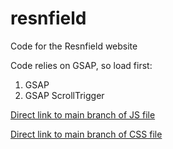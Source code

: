 # resnfield
Code for the Resnfield website

Code relies on GSAP, so load first:

1. GSAP
2. GSAP ScrollTrigger

[Direct link to main branch of JS file](https://cdn.jsdelivr.net/gh/royeyal/resnfield@main/resnfield.js)

[Direct link to main branch of CSS file](https://cdn.jsdelivr.net/gh/royeyal/resnfield@main/resnfield.css)
